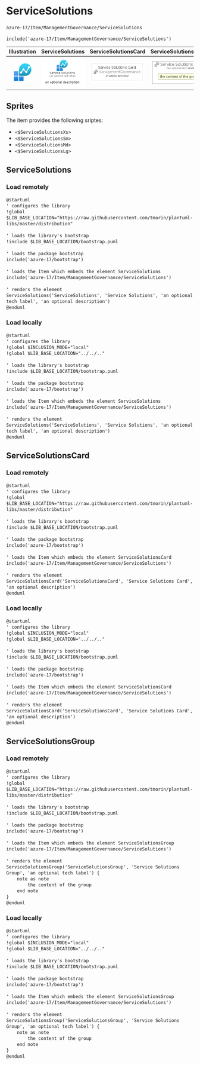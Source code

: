 # ServiceSolutions


```text
azure-17/Item/ManagementGovernance/ServiceSolutions
```

```text
include('azure-17/Item/ManagementGovernance/ServiceSolutions')
```



| Illustration | ServiceSolutions | ServiceSolutionsCard | ServiceSolutionsGroup |
| :---: | :---: | :---: | :---: |
| ![illustration for Illustration](../../../azure-17/Item/ManagementGovernance/ServiceSolutions.png) | ![illustration for ServiceSolutions](../../../azure-17/Item/ManagementGovernance/ServiceSolutions.Local.png) | ![illustration for ServiceSolutionsCard](../../../azure-17/Item/ManagementGovernance/ServiceSolutionsCard.Local.png) | ![illustration for ServiceSolutionsGroup](../../../azure-17/Item/ManagementGovernance/ServiceSolutionsGroup.Local.png) |



## Sprites
The item provides the following sriptes:

- `<$ServiceSolutionsXs>`
- `<$ServiceSolutionsSm>`
- `<$ServiceSolutionsMd>`
- `<$ServiceSolutionsLg>`





## ServiceSolutions

### Load remotely
```plantuml
@startuml
' configures the library
!global $LIB_BASE_LOCATION="https://raw.githubusercontent.com/tmorin/plantuml-libs/master/distribution"

' loads the library's bootstrap
!include $LIB_BASE_LOCATION/bootstrap.puml

' loads the package bootstrap
include('azure-17/bootstrap')

' loads the Item which embeds the element ServiceSolutions
include('azure-17/Item/ManagementGovernance/ServiceSolutions')

' renders the element
ServiceSolutions('ServiceSolutions', 'Service Solutions', 'an optional tech label', 'an optional description')
@enduml
```

### Load locally
```plantuml
@startuml
' configures the library
!global $INCLUSION_MODE="local"
!global $LIB_BASE_LOCATION="../../.."

' loads the library's bootstrap
!include $LIB_BASE_LOCATION/bootstrap.puml

' loads the package bootstrap
include('azure-17/bootstrap')

' loads the Item which embeds the element ServiceSolutions
include('azure-17/Item/ManagementGovernance/ServiceSolutions')

' renders the element
ServiceSolutions('ServiceSolutions', 'Service Solutions', 'an optional tech label', 'an optional description')
@enduml
```

## ServiceSolutionsCard

### Load remotely
```plantuml
@startuml
' configures the library
!global $LIB_BASE_LOCATION="https://raw.githubusercontent.com/tmorin/plantuml-libs/master/distribution"

' loads the library's bootstrap
!include $LIB_BASE_LOCATION/bootstrap.puml

' loads the package bootstrap
include('azure-17/bootstrap')

' loads the Item which embeds the element ServiceSolutionsCard
include('azure-17/Item/ManagementGovernance/ServiceSolutions')

' renders the element
ServiceSolutionsCard('ServiceSolutionsCard', 'Service Solutions Card', 'an optional description')
@enduml
```

### Load locally
```plantuml
@startuml
' configures the library
!global $INCLUSION_MODE="local"
!global $LIB_BASE_LOCATION="../../.."

' loads the library's bootstrap
!include $LIB_BASE_LOCATION/bootstrap.puml

' loads the package bootstrap
include('azure-17/bootstrap')

' loads the Item which embeds the element ServiceSolutionsCard
include('azure-17/Item/ManagementGovernance/ServiceSolutions')

' renders the element
ServiceSolutionsCard('ServiceSolutionsCard', 'Service Solutions Card', 'an optional description')
@enduml
```

## ServiceSolutionsGroup

### Load remotely
```plantuml
@startuml
' configures the library
!global $LIB_BASE_LOCATION="https://raw.githubusercontent.com/tmorin/plantuml-libs/master/distribution"

' loads the library's bootstrap
!include $LIB_BASE_LOCATION/bootstrap.puml

' loads the package bootstrap
include('azure-17/bootstrap')

' loads the Item which embeds the element ServiceSolutionsGroup
include('azure-17/Item/ManagementGovernance/ServiceSolutions')

' renders the element
ServiceSolutionsGroup('ServiceSolutionsGroup', 'Service Solutions Group', 'an optional tech label') {
    note as note
        the content of the group
    end note
}
@enduml
```

### Load locally
```plantuml
@startuml
' configures the library
!global $INCLUSION_MODE="local"
!global $LIB_BASE_LOCATION="../../.."

' loads the library's bootstrap
!include $LIB_BASE_LOCATION/bootstrap.puml

' loads the package bootstrap
include('azure-17/bootstrap')

' loads the Item which embeds the element ServiceSolutionsGroup
include('azure-17/Item/ManagementGovernance/ServiceSolutions')

' renders the element
ServiceSolutionsGroup('ServiceSolutionsGroup', 'Service Solutions Group', 'an optional tech label') {
    note as note
        the content of the group
    end note
}
@enduml
```

